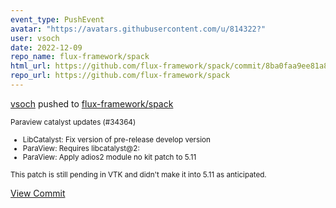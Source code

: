 ```yaml
---
event_type: PushEvent
avatar: "https://avatars.githubusercontent.com/u/814322?"
user: vsoch
date: 2022-12-09
repo_name: flux-framework/spack
html_url: https://github.com/flux-framework/spack/commit/8ba0faa9ee81a81a044bb03745742fd1b93e8f65
repo_url: https://github.com/flux-framework/spack
---
```


<a href='https://github.com/vsoch' target='_blank'>vsoch</a> pushed to <a href='https://github.com/flux-framework/spack' target='_blank'>flux-framework/spack</a>

<small>Paraview catalyst updates (#34364)

* LibCatalyst: Fix version of pre-release develop version
* ParaView: Requires libcatalyst@2:
* ParaView: Apply adios2 module no kit patch to 5.11

This patch is still pending in VTK and didn't make it into 5.11 as anticipated.</small>

<a href='https://github.com/flux-framework/spack/commit/8ba0faa9ee81a81a044bb03745742fd1b93e8f65' target='_blank'>View Commit</a>